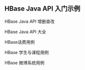 ## HBase Java API 入门示例

HBase Java API 增删查改

HBase Java API 大全

HBase话费用例

HBase 学生与课程用例

HBase 微博系统用例

